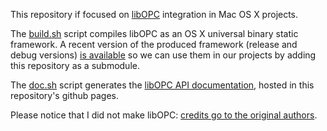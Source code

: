 This repository if focused on [libOPC](https://libopc.codeplex.com) integration in Mac OS X projects.

The [build.sh](https://github.com/aglv/OPC/blob/master/build.sh) script compiles libOPC as an OS X universal binary static framework. A recent version of the produced framework (release and debug versions) [is available](https://github.com/aglv/OPC/tree/master/build/libs) so we can use them in our projects by adding this repository as a submodule. 

The [doc.sh](https://github.com/aglv/OPC/blob/master/doc.sh) script generates the [libOPC API documentation](http://aglv.github.io/OPC/), hosted in this repository's github pages.

Please notice that I did not make libOPC: [credits go to the original authors](https://libopc.codeplex.com).
